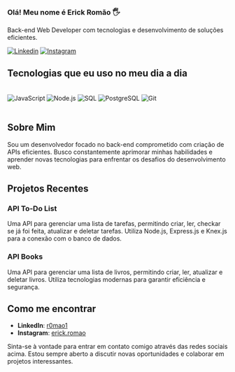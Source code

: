 ### Olá! Meu nome é Erick Romão 🖐️

Back-end Web Developer com tecnologias e desenvolvimento de soluções eficientes.

[![Linkedin](https://img.shields.io/badge/LinkedIn-0077B5?style=for-the-badge&logo=linkedin&logoColor=white)](https://www.linkedin.com/in/r0mao1/)
[![Instagram](https://img.shields.io/badge/Instagram-E4405F?style=for-the-badge&logo=instagram&logoColor=white)](https://www.instagram.com/erick.romao/)

## Tecnologias que eu uso no meu dia a dia
<div style="display: inline_block"><br/>
   <img align="center" alt="JavaScript" src="https://img.shields.io/badge/JavaScript-F7DF1E?style=for-the-badge&logo=javascript&logoColor=black" />
   <img align="center" alt="Node.js" src="https://img.shields.io/badge/Node.js-43853D?style=for-the-badge&logo=node.js&logoColor=white" />
   <img align="center" alt="SQL" src="https://img.shields.io/badge/SQL-4479A1?style=for-the-badge&logo=sql&logoColor=white" />
   <img align="center" alt="PostgreSQL" src="https://img.shields.io/badge/PostgreSQL-336791?style=for-the-badge&logo=postgresql&logoColor=white" />
   <img align="center" alt="Git" src="https://img.shields.io/badge/GIT-E44C30?style=for-the-badge&logo=git&logoColor=white" />
</div><br/>

## Sobre Mim

Sou um desenvolvedor focado no back-end comprometido com criação de APIs eficientes. Busco constantemente aprimorar minhas habilidades e aprender novas tecnologias para enfrentar os desafios do desenvolvimento web.

## Projetos Recentes

### API To-Do List

Uma API para gerenciar uma lista de tarefas, permitindo criar, ler, checkar se já foi feita, atualizar e deletar tarefas. Utiliza Node.js, Express.js e Knex.js para a conexão com o banco de dados.

### API Books

Uma API para gerenciar uma lista de livros, permitindo criar, ler, atualizar e deletar livros. Utiliza tecnologias modernas para garantir eficiência e segurança.

## Como me encontrar

- **LinkedIn**: [r0mao1](https://www.linkedin.com/in/r0mao1/)
- **Instagram**: [erick.romao](https://www.instagram.com/erick.romao/)

Sinta-se à vontade para entrar em contato comigo através das redes sociais acima. Estou sempre aberto a discutir novas oportunidades e colaborar em projetos interessantes.
